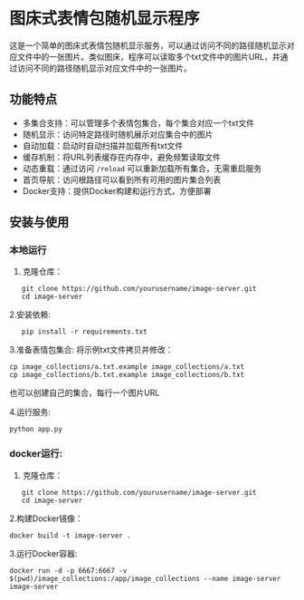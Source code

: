 # 图床式表情包随机显示程序

这是一个简单的图床式表情包随机显示服务，可以通过访问不同的路径随机显示对应文件中的一张图片。类似图床，程序可以读取多个txt文件中的图片URL，并通过访问不同的路径随机显示对应文件中的一张图片。

## 功能特点

- 多集合支持：可以管理多个表情包集合，每个集合对应一个txt文件
- 随机显示：访问特定路径时随机展示对应集合中的图片
- 自动加载：启动时自动扫描并加载所有txt文件
- 缓存机制：将URL列表缓存在内存中，避免频繁读取文件
- 动态重载：通过访问 `/reload` 可以重新加载所有集合，无需重启服务
- 首页导航：访问根路径可以看到所有可用的图片集合列表
- Docker支持：提供Docker构建和运行方式，方便部署

## 安装与使用

### 本地运行

1. 克隆仓库：
```
   git clone https://github.com/yourusername/image-server.git
   cd image-server
```
2.安装依赖:
```
   pip install -r requirements.txt
```
3.准备表情包集合:
将示例txt文件拷贝并修改：
```
cp image_collections/a.txt.example image_collections/a.txt
cp image_collections/b.txt.example image_collections/b.txt
```

也可以创建自己的集合，每行一个图片URL

4.运行服务:
```
python app.py
```
### docker运行:
1. 克隆仓库：
```
   git clone https://github.com/yourusername/image-server.git
   cd image-server
```
2.构建Docker镜像：
```
docker build -t image-server .
```
3.运行Docker容器:
```
docker run -d -p 6667:6667 -v $(pwd)/image_collections:/app/image_collections --name image-server image-server
```

